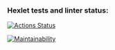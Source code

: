 ### Hexlet tests and linter status:
[![Actions Status](https://github.com/RustemYeldessov/python-project-49/actions/workflows/hexlet-check.yml/badge.svg)](https://github.com/RustemYeldessov/python-project-49/actions)

[![Maintainability](https://api.codeclimate.com/v1/badges/b06bcd90fe5ddcf6b5f9/maintainability)](https://codeclimate.com/github/RustemYeldessov/python-project-49/maintainability)